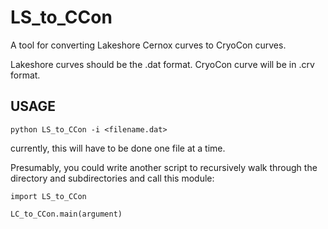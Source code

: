# LS_to_CCon
A tool for converting Lakeshore Cernox curves to CryoCon curves.  

Lakeshore curves should be the .dat format.
CryoCon curve will be in .crv format.

## USAGE

```python LS_to_CCon -i <filename.dat>```

currently, this will have to be done one file at a time.

Presumably, you could write another script to recursively walk through the directory and subdirectories and call this module:

```
import LS_to_CCon

LC_to_CCon.main(argument)  
```
